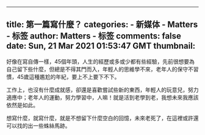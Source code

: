 
---
title: 第一篇寫什麼？
categories: 
    - 新媒体
    - Matters - 标签
author: Matters - 标签
comments: false
date: Sun, 21 Mar 2021 01:53:47 GMT
thumbnail: 
---

<div>   
<p>好像在寫自傳一樣，45個年頭，人生的經歷或多或少都有些經驗，先前很想要為自己留下些什麼，但總是不得其門而入，年輕人的思維學不來，老年人的保守不習慣，45歲這種尷尬的年紀，要上不上要下不下。</p><p>工作上，也沒有什麼成就感，卻還是喜歡嘗試些新的東西，年輕人的玩意兒，努力適應中；老年人的運動，努力學習中，人嘛！就是活到老學到老，我想未來我應該依然是如此。</p><p>想寫什麼，就寫什麼，就是不想留下什麼空白的回憶，未來老死了，在這裡或許還可以找的出一些蛛絲馬跡。</p>  
</div>
            